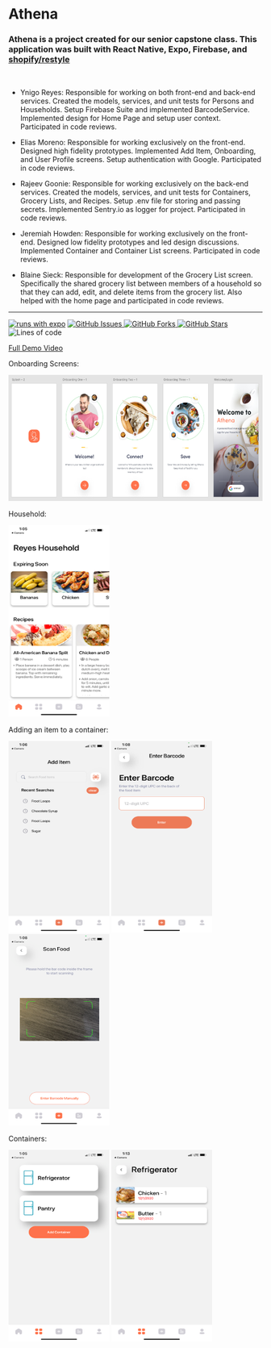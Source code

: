 # Athena

### Athena is a project created for our senior capstone class. This application was built with React Native, Expo, Firebase, and [shopify/restyle](https://github.com/Shopify/restyle)

</br>

- Ynigo Reyes: Responsible for working on both front-end and back-end services. Created the models, services, and unit tests for Persons and Households. Setup Firebase Suite and implemented BarcodeService. Implemented design for Home Page and setup user context. Participated in code reviews.

- Elias Moreno: Responsible for working exclusively on the front-end. Designed high fidelity prototypes. Implemented Add Item, Onboarding, and User Profile screens. Setup authentication with Google. Participated in code reviews.

- Rajeev Goonie: Responsible for working exclusively on the back-end services. Created the models, services, and unit tests for Containers, Grocery Lists, and Recipes. Setup .env file for storing and passing secrets. Implemented Sentry.io as logger for project. Participated in code reviews.

- Jeremiah Howden: Responsible for working exclusively on the front-end. Designed low fidelity prototypes and led design discussions. Implemented Container and Container List screens. Participated in code reviews.

- Blaine Sieck: Responsible for development of the Grocery List screen. Specifically the shared grocery list between members of a household so that they can add, edit, and delete items from the grocery list. Also helped with the home page and participated in code reviews.

---

[![runs with expo](https://img.shields.io/badge/Runs%20with%20Expo-000.svg?style=flat-square&logo=EXPO&labelColor=f3f3f3&logoColor=000)](https://expo.io/)
<a href="https://github.com/Athena-Capstone-2020/athena-mobile-app/issues">
    <img alt="GitHub Issues" src="https://img.shields.io/github/issues/Athena-Capstone-2020/athena-mobile-app?style=flat-square">
</a>
<a href="https://github.com/Athena-Capstone-2020/athena-mobile-app/network">
    <img alt="GitHub Forks" src="https://img.shields.io/github/forks/Athena-Capstone-2020/athena-mobile-app?style=flat-square">
</a>
<a href="https://github.com/Athena-Capstone-2020/athena-mobile-app/stargazers">
    <img alt="GitHub Stars" src="https://img.shields.io/github/stars/Athena-Capstone-2020/athena-mobile-app?style=flat-square">
</a>
<img alt="Lines of code" src="https://img.shields.io/tokei/lines/github/Athena-Capstone-2020/athena-mobile-app?style=flat-square">

[Full Demo Video](https://www.youtube.com/watch?v=yOJMUpTti0w)


Onboarding Screens: 

<img src="https://github.com/Athena-Capstone-2020/athena-mobile-app/blob/master/assets/Screens/readme/onboarding.png?raw=true" width="600" height="250" />

Household:

<img src="https://github.com/Athena-Capstone-2020/athena-mobile-app/blob/master/assets/Screens/readme/household.png?raw=true" width="200" height="380" />

Adding an item to a container:

<div>
<img src="https://github.com/Athena-Capstone-2020/athena-mobile-app/blob/master/assets/Screens/readme/addItem.png?raw=true" width="200" height="380" />
<img src="https://github.com/Athena-Capstone-2020/athena-mobile-app/blob/master/assets/Screens/readme/enterbarcode.png?raw=true" width="200" height="380" />
<img src="https://github.com/Athena-Capstone-2020/athena-mobile-app/blob/master/assets/Screens/readme/scanbarcode.png?raw=true" width="200" height="380" />
</div>

Containers:

<div>
<img src="https://github.com/Athena-Capstone-2020/athena-mobile-app/blob/master/assets/Screens/readme/containers.png?raw=true" width="200" height="380" />
<img src="https://github.com/Athena-Capstone-2020/athena-mobile-app/blob/master/assets/Screens/readme/fridge.png?raw=true" width="200" height="380" />
</div>
